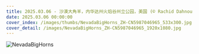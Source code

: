 ```yaml
---
title: 2025.03.06 - 沙漠大角羊，内华达州火焰谷州立公园，美国 (© Rachid Dahnoun/Cavan Images)
date: 2025.03.06 00:00:00
cover_index: /images/thumbs/NevadaBigHorns_ZH-CN5987046965_533x300.jpg
cover_detail: /images/NevadaBigHorns_ZH-CN5987046965_1920x1080.jpg
---
```


![NevadaBigHorns](/images/NevadaBigHorns_ZH-CN5987046965_1920x1080.jpg)
